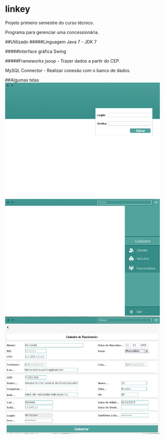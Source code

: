 # linkey

Projeto primeiro semestre do curso técnico.

Programa para gerenciar uma concessionária.

##Utilizado
#####Linguagem 
Java 7 - JDK 7 

#####Interface gráfica
Swing

#####Frameworks
jsoup - Trazer dados a partir do CEP.

MySQL Connector - Realizar conexão com o banco de dados.



##Algumas telas
![alt text](screenshots/login.png "Login")
![alt text](screenshots/principal.png "Principal")
![alt text](screenshots/cadastroFuncionarios.png "Cadastro de Funcionário")
